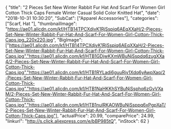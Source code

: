 {
	"title": "2 Pieces Set New Winter Rabbit Fur Hat And Scarf For Women Girl Cotton Thick Caps Female Winter Casual Solid Color Knitted Hat",
	"date": "2018-10-31 10:30:20",
	"SubCat": ["Apparel Accessories"],
	"categories": ["Scarf, Hat "],
	"thumbnailImage": "https://ae01.alicdn.com/kf/HTB14TPCXdjvK1RjSspiq6AEqXXaH/2-Pieces-Set-New-Winter-Rabbit-Fur-Hat-And-Scarf-For-Women-Girl-Cotton-Thick-Caps.jpg_220x220.jpg",
	"BigImage": ["https://ae01.alicdn.com/kf/HTB14TPCXdjvK1RjSspiq6AEqXXaH/2-Pieces-Set-New-Winter-Rabbit-Fur-Hat-And-Scarf-For-Women-Girl-Cotton-Thick-Caps.jpg","https://ae01.alicdn.com/kf/HTB1GDjwKXmWBuNjSspdq6zugXXa4/2-Pieces-Set-New-Winter-Rabbit-Fur-Hat-And-Scarf-For-Women-Girl-Cotton-Thick-Caps.jpg","https://ae01.alicdn.com/kf/HTB1RYLadi6guuRjy1Xdq6yAwpXaq/2-Pieces-Set-New-Winter-Rabbit-Fur-Hat-And-Scarf-For-Women-Girl-Cotton-Thick-Caps.jpg","https://ae01.alicdn.com/kf/HTB1NaHKKhSYBuNjSsphq6zGvVXaM/2-Pieces-Set-New-Winter-Rabbit-Fur-Hat-And-Scarf-For-Women-Girl-Cotton-Thick-Caps.jpg","https://ae01.alicdn.com/kf/HTB1nulRKAOWBuNjSsppq6xPgpXaT/2-Pieces-Set-New-Winter-Rabbit-Fur-Hat-And-Scarf-For-Women-Girl-Cotton-Thick-Caps.jpg"],
	"actualPrice": 20.99,
	"comparePrice": 24.99,
	"linkurl": "http://s.click.aliexpress.com/e/bBP985tQ",
	"inStock": 62
}
